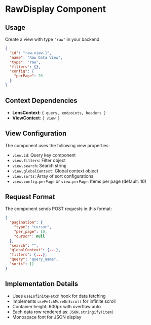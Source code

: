 # RawDisplay Component

## Usage

Create a view with type `"raw"` in your backend:

```json
{
  "id": "raw-view-1",
  "name": "Raw Data View",
  "type": "raw",
  "filters": {},
  "config": {
    "perPage": 20
  }
}
```

## Context Dependencies

- **LensContext**: `{ query, endpoints, headers }`
- **ViewContext**: `{ view }`

## View Configuration

The component uses the following view properties:
- `view.id`: Query key component
- `view.filters`: Filter object
- `view.search`: Search string
- `view.globalContext`: Global context object
- `view.sorts`: Array of sort configurations
- `view.config.perPage` or `view.perPage`: Items per page (default: 10)

## Request Format

The component sends POST requests in this format:

```json
{
  "pagination": {
    "type": "cursor",
    "per_page": 10,
    "cursor": null
  },
  "search": "",
  "globalContext": {...},
  "filters": {...},
  "query": "query_name",
  "sorts": []
}
```

## Implementation Details

- Uses `useInfiniteFetch` hook for data fetching
- Implements `useFetchMoreOnScroll` for infinite scroll
- Container height: 600px with overflow auto
- Each data row rendered as: `JSON.stringify(item)`
- Monospace font for JSON display